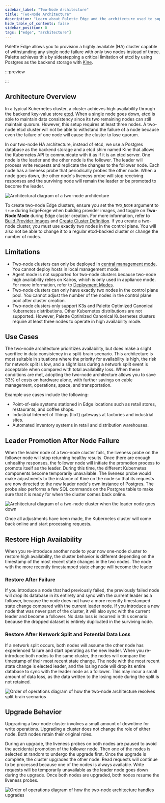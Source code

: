 ```yaml
---
sidebar_label: "Two-Node Architecture"
title: "Two-Node Architecture"
description: "Learn about Palette Edge and the architecture used to support two-node edge clusters."
hide_table_of_contents: false
sidebar_position: 0
tags: ["edge", "architecture"]
---
```


Palette Edge allows you to provision a highly available (HA) cluster capable of withstanding any single node failure
with only two nodes instead of three. Palette achieves this by sidestepping a critical limitation of etcd by using
Postgres as the backend storage with [Kine](https://github.com/k3s-io/kine).

:::preview

:::

## Architecture Overview

In a typical Kubernetes cluster, a cluster achieves high availability through the backend key-value store
[etcd](https://etcd.io/). When a single node goes down, etcd is able to maintain data consistency since its two
remaining nodes can still maintain quorum. However, this setup requires at least three nodes. A two-node etcd cluster
will not be able to withstand the failure of a node because even the failure of one node will cause the cluster to lose
quorum.

In our two-node HA architecture, instead of etcd, we use a Postgres database as the backend storage and a etcd shim
named Kine that allows the Kubernetes API to communicate with it as if it is an etcd server. One node is the leader and
the other node is the follower. The leader will process write requests and replicate the changes to the follower node.
Each node has a liveness probe that periodically probes the other node. When a node goes down, the other node's liveness
probe will stop receiving responses and the surviving node will remain the leader or be promoted to become the leader.

![Architectural diagram of a two-node architecture](/clusters_edge_architecture_two-node-diagram.webp)

To create two-node Edge clusters, ensure you set the `TWO_NODE` argument to `true` during EdgeForge when building
provider images, and toggle on **Two-Node Mode** during Edge cluster creation. For more information, refer to
[Build Provider Images](../edgeforge-workflow/palette-canvos/build-provider-images.md) and
[Create Cluster Definition](../site-deployment/cluster-deployment.md). If you create a two-node cluster, you must use
exactly two nodes in the control plane. You will also not be able to change it to a regular etcd-backed cluster or
change the number of nodes.

## Limitations

- Two-node clusters can only be deployed in [central management mode](../edge-native-lifecycle.md#central-clusters). You
  cannot deploy hosts in local management mode.
- Agent mode is not supported for two-node clusters because two-node high availability relies on Kairos, which is only
  used in appliance mode. For more information, refer to
  [Deployment Modes](../../../deployment-modes/deployment-modes.md).
- Two-node clusters can only have exactly two nodes in the control plane pool. You cannot adjust the number of the nodes
  in the control plane pool after cluster creation.
- Two-node clusters only support K3s and Palette Optimized Canonical Kubernetes distributions. Other Kubernetes distributions are not supported. However, Palette Optimized Canonical Kubernetes clusters require at least three nodes to operate in high availability mode.

## Use Cases

The two-node architecture prioritizes availability, but does make a slight sacrifice in data consistency in a
split-brain scenario. This architecture is most suitable in situations where the priority for availability is high, the
risk for network split is low, and a slight loss during a network split event is acceptable when compared with total
availability loss. When these conditions are met, adopting the two-node architecture allows you to save 33% of costs on
hardware alone, with further savings on cable management, operations, space, and transportation.

Example use cases include the following:

- Point-of-sale systems stationed in Edge locations such as retail stores, restaurants, and coffee shops.
- Industrial Internet of Things (IIoT) gateways at factories and industrial sites.
- Automated inventory systems in retail and distribution warehouses.

## Leader Promotion After Node Failure

When the leader node of a two-node cluster fails, the liveness probe on the follower node will stop returning healthy
results. Once there are enough unhealthy responses, the follower node will initiate the promotion process to promote
itself as the leader. During this time, the different Kubernetes components become temporarily unavailable. The liveness
probe would make adjustments to the instance of Kine on the node so that its requests are now directed to the new leader
node's own instance of Postgres. The probe also performs a few SQL commands on the Postgres table to make sure that it
is ready for when the cluster comes back online.

![Architectural diagram of a two-node cluster when the leader node goes down](/clusters_edge_architecture_two-node-failover.webp)

Once all adjustments have been made, the Kubernetes cluster will come back online and start processing requests.

## Restore High Availability

When you re-introduce another node to your now one-node cluster to restore high availability, the cluster behavior is
different depending on the timestamp of the most recent state changes in the two nodes. The node with the more recently
timestamped state change will become the leader

### Restore After Failure

If you introduce a node that had previously failed, the previously failed node will drop its database in its entirety
and sync with the current leader as a follower, because the node does not have a more recently timestamped state change
compared with the current leader node. If you introduce a new node that was never part of the cluster, it will also sync
with the current leader and become a follower. No data loss is incurred in this scenario because the dropped dataset is
entirely duplicated in the surviving node.

### Restore After Network Split and Potential Data Loss

If a network split occurs, both nodes will assume the other node has experienced failure and start operating as the new
leader. When you re-introduce both nodes to the same cluster, the nodes will compare the timestamp of their most recent
state change. The node with the most recent state change is elected leader, and the losing node will drop its entire
database to sync with the leader node as a follower. This may incur a small amount of data loss, as the data written to
the losing node during the split is not retained.

![Order of operations diagram of how the two-node architecture resolves split brain scenarios](/clusters_edge_architecture_two-node-split.webp)

## Upgrade Behavior

Upgrading a two-node cluster involves a small amount of downtime for write operations. Upgrading a cluster does not
change the role of either node. Both nodes retain their original roles.

During an upgrade, the liveness probes on both nodes are paused to avoid the accidental promotion of the follower node.
Then one of the nodes is selected at random to undergo the upgrade first. Once the upgrade is complete, the cluster
upgrades the other node. Read requests will continue to be processed because one of the nodes is always available. Write
requests will be temporarily unavailable as the leader node goes down during the upgrade. Once both nodes are upgraded,
both nodes resume the liveness probes.

![Order of operations diagram of how the two-node architecture handles upgrades](/clusters_edge_architecture_two-node-upgrade.webp)
